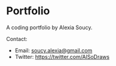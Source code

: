 # Portfolio
A coding portfolio by Alexia Soucy.

Contact:
* Email: soucy.alexia@gmail.com
* Twitter: https://twitter.com/AlSoDraws